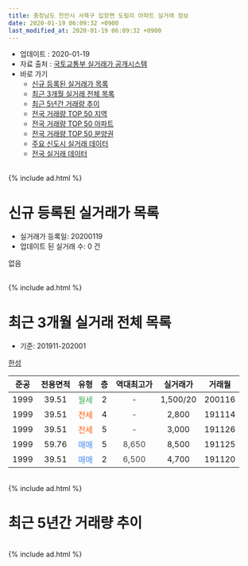 ```yaml
---
title: 충청남도 천안시 서북구 입장면 도림리 아파트 실거래 정보
date: 2020-01-19 06:09:32 +0900
last_modified_at: 2020-01-19 06:09:32 +0900
---
```


* 업데이트 : 2020-01-19
* 자료 출처 : [국토교통부 실거래가 공개시스템](http://rt.molit.go.kr)
* 바로 가기
    * [신규 등록된 실거래가 목록](#신규-등록된-실거래가-목록)
    * [최근 3개월 실거래 전체 목록](#최근-3개월-실거래-전체-목록)
    * [최근 5년간 거래량 추이](#최근-5년간-거래량-추이)
    * [전국 거래량 TOP 50 지역](https://apt-info.github.io/apt-trade-info/최근-3개월-전국에서-가장-거래가-많이-발생한-지역)
    * [전국 거래량 TOP 50 아파트](https://apt-info.github.io/apt-trade-info/최근-3개월-전국에서-가장-거래가-많이-발생한-아파트)
    * [전국 거래량 TOP 50 분양권](https://apt-info.github.io/apt-trade-info/최근-3개월-전국에서-가장-거래가-많이-발생한-분양권)
    * [주요 신도시 실거래 데이터](https://apt-info.github.io/apt-trade-info/주요-신도시)
    * [전국 실거래 데이터](https://apt-info.github.io/apt-trade-info/전국)
<br>
{% include ad.html %}
<br>

# 신규 등록된 실거래가 목록
* 실거래가 등록일: 20200119
* 업데이트 된 실거래 수: 0 건

없음

<br>
{% include ad.html %}
<br>

# 최근 3개월 실거래 전체 목록
* 기준: 201911-202001


[한성](https://search.naver.com/search.naver?query=%EC%B6%A9%EC%B2%AD%EB%82%A8%EB%8F%84+%EC%B2%9C%EC%95%88%EC%8B%9C+%EC%84%9C%EB%B6%81%EA%B5%AC+%EC%9E%85%EC%9E%A5%EB%A9%B4+%EB%8F%84%EB%A6%BC%EB%A6%AC+%ED%95%9C%EC%84%B1)

|준공|전용면적|유형|층|역대최고가|실거래가|거래월|
|:---:|:---:|:---:|:---:|:---:|:---:|:---:|
|1999|39.51|<span style="color:#34a853">월세</span>|2|<span style="color:#444444">-</span>|1,500/20|200116|
|1999|39.51|<span style="color:#ff5a00">전세</span>|4|<span style="color:#444444">-</span>|2,800|191114|
|1999|39.51|<span style="color:#ff5a00">전세</span>|5|<span style="color:#444444">-</span>|3,000|191126|
|1999|59.76|<span style="color:#4285f3">매매</span>|5|<span style="color:#444444">8,650</span>|8,500|191125|
|1999|39.51|<span style="color:#4285f3">매매</span>|2|<span style="color:#444444">6,500</span>|4,700|191120|


<br>
{% include ad.html %}
<br>

# 최근 5년간 거래량 추이


<div style="width:100%;">
    <canvas id="deal_progress" height="200"></canvas>
</div>

<script>
new Chart(document.getElementById("deal_progress"), {
    type: 'line',
    data: {
        labels: ['201501','201502','201503','201504','201505','201506','201507','201508','201509','201510','201511','201512','201601','201602','201603','201604','201605','201606','201607','201608','201609','201610','201611','201612','201701','201702','201703','201704','201705','201706','201707','201708','201709','201710','201711','201712','201801','201802','201803','201804','201805','201806','201807','201808','201809','201810','201811','201812','201901','201902','201903','201904','201905','201906','201907','201908','201909','201910','201911','201912','202001'],
        datasets: [{
            label: '매매',
            pointRadius: 1,
            data: [3, 6, 6, 3, 7, 6, 4, 4, 6, 5, 10, 5, 1, 1, 5, 1, 4, 6, 3, 8, 6, 5, 1, 3, 5, 6, 3, 5, 1, 4, 7, 3, 0, 2, 3, 1, 0, 1, 5, 4, 2, 0, 1, 3, 1, 0, 1, 0, 1, 1, 2, 3, 4, 1, 1, 1, 2, 3, 2, 0, 0],
            borderColor: "rgba(255, 201, 14, 1)",
            backgroundColor: "rgba(255, 201, 14, 0.5)",
            fill: false,
            lineTension: 0
        },{
            label: '전월세',
            pointRadius: 1,
            data: [4, 8, 7, 8, 2, 8, 9, 10, 9, 5, 6, 1, 1, 5, 7, 5, 5, 5, 6, 5, 2, 5, 5, 5, 3, 3, 4, 6, 6, 5, 0, 3, 2, 2, 3, 2, 5, 1, 5, 9, 3, 3, 4, 2, 0, 4, 1, 3, 2, 1, 4, 1, 3, 2, 2, 3, 3, 2, 2, 0, 1],
            borderColor: "rgba(0, 141, 185, 1)",
            backgroundColor: "rgba(0, 141, 185, 0.5)",
            fill: false,
            lineTension: 0
        }
        ]
    },
    options: {
        responsive: true,
        title: {
            display: false
        },
        tooltips: {
            mode: 'index',
            intersect: false
        },
        hover: {
            mode: 'nearest',
            intersect: true
        },
        scales: {
            xAxes: [{
                display: true,
                scaleLabel: {
                    display: true,
                    labelString: '년/월'
                }
            }],
            yAxes: [{
                display: true,
                ticks: {
                    suggestedMin: 0,
                },
                scaleLabel: {
                    display: true,
                    labelString: '실거래 수'
                }
            }]
        }
    }
});

</script>


<br>
{% include ad.html %}
<br>

